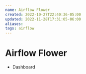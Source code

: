 ```yaml
---
name: Airflow Flower
created: 2022-10-27T22:40:36-05:00
updated: 2022-11-28T17:31:05-06:00
aliases: 
tags: airflow
---
```



# Airflow Flower
- Dashboard